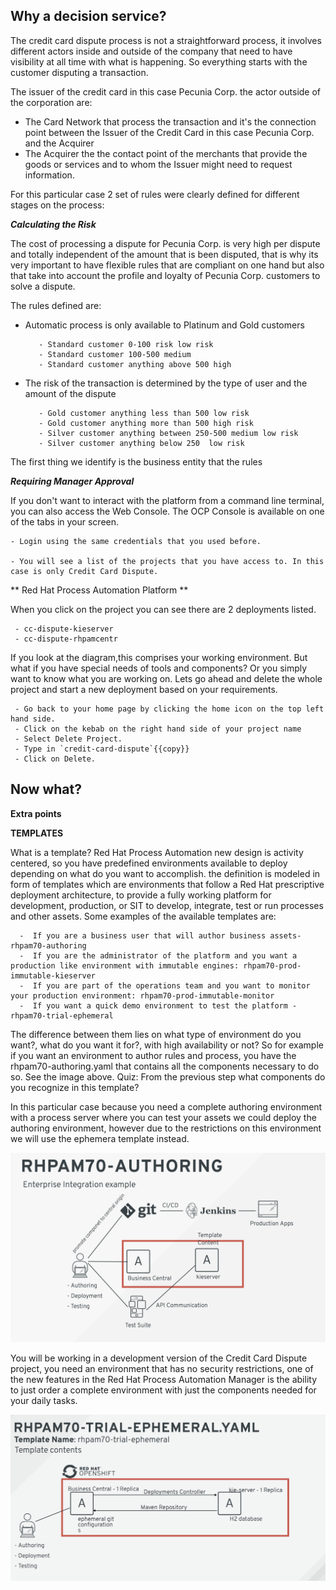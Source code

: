 
Why a decision service?
-----------------------

The credit card dispute process is not a straightforward process, it involves different actors inside and outside of the company that need to have visibility at all time with what is happening.
So everything starts with the customer disputing a transaction.

The issuer of the credit card in this case Pecunia Corp. the actor outside of the corporation are:

- The Card Network that process the transaction and it's the connection point between the Issuer of the Credit Card in this case Pecunia Corp. and the Acquirer
- The Acquirer the the contact point of the merchants that provide the goods or services and to whom the Issuer might need to request information.


For this particular case 2 set of rules were clearly defined for different stages on the process:


***Calculating the Risk***

The cost of processing a dispute for Pecunia Corp. is very high per dispute and totally independent of the amount that is been disputed, that is why its very important to have flexible rules that are compliant on one hand but also that take into account the profile and loyalty of Pecunia Corp. customers to solve a dispute.

The rules defined are:


- Automatic process is only available to Platinum and Gold customers

         - Standard customer 0-100 risk low risk
	     - Standard customer 100-500 medium
         - Standard customer anything above 500 high

- The risk of the transaction is determined by the type of user and the amount of the dispute

         - Gold customer anything less than 500 low risk
         - Gold customer anything more than 500 high risk
         - Silver customer anything between 250-500 medium low risk
         - Silver customer anything below 250  low risk


 The first thing we identify is the business entity that the rules

***Requiring Manager Approval***

If you don't want to interact with the platform from a command line terminal, you can also access the Web Console. The OCP Console is available on one of the tabs in your screen.

    - Login using the same credentials that you used before.

    - You will see a list of the projects that you have access to. In this case is only Credit Card Dispute.

** Red Hat Process Automation Platform **

When you click on the project you can see there are 2 deployments listed.

     - cc-dispute-kieserver
     - cc-dispute-rhpamcentr

 If you look at the diagram,this comprises your working environment.
 But what if you have special needs of tools and components? Or you simply want to know what you are working on.
 Lets go ahead and delete the whole project and start a new deployment based on your requirements.

     - Go back to your home page by clicking the home icon on the top left hand side.
     - Click on the kebab on the right hand side of your project name
     - Select Delete Project.
     - Type in `credit-card-dispute`{{copy}}
     - Click on Delete.

Now what?
---------
****Extra points****


****TEMPLATES****


 What is a template? Red Hat Process Automation new design is activity centered, so you have predefined environments available to deploy depending on what do you want to accomplish. the definition is modeled in form of templates which are environments that follow a Red Hat prescriptive deployment architecture, to provide a fully working  platform for development, production, or SIT  to develop, integrate, test or run processes and other assets.
 Some examples of the available templates are:

      -  If you are a business user that will author business assets- rhpam70-authoring
      -  If you are the administrator of the platform and you want a production like environment with immutable engines: rhpam70-prod-immutable-kieserver
      -  If you are part of the operations team and you want to monitor your production environment: rhpam70-prod-immutable-monitor
      -  If you want a quick demo environment to test the platform - rhpam70-trial-ephemeral

 The difference between them lies on what type of environment do you want?, what do you want it for?, with high availability or not? So for example if you want an environment to author rules and process, you have the rhpam70-authoring.yaml that contains all the components necessary to do so. See the image above.
 Quiz: From the previous step what components do you recognize in this template?

 In this particular case because you need a complete authoring environment with a process server where you can test your assets we could deploy the authoring environment, however due to the restrictions on this environment we will use the ephemera template instead.

<img src="../../assets/middleware/rhpam-7-workshop/rhpam70-authoring.png" width="600" />

You will be working in a development version of the Credit Card Dispute project, you need an environment that has no security restrictions, one of the new features in the Red Hat Process Automation Manager is the ability to just order a complete environment with just the components needed for your daily tasks.

<img src="../../assets/middleware/rhpam-7-workshop/rhpam70-ephimeral-template.png" width="600" />


